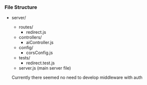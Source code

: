 
### File Structure
- server/
  - routes/
    - redirect.js
  - controllers/
    - aiController.js
  - config/
    - corsConfig.js
  - tests/
    - redirect.test.js
  - server.js (main server file)

  Currently there seemed no need to develop middleware with auth
